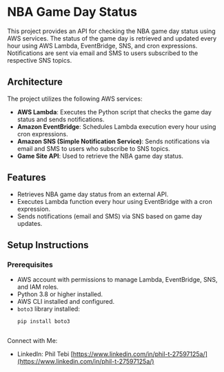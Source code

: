 # NBA Game Day Status

This project provides an API for checking the NBA game day status using AWS services. The status of the game day is retrieved and updated every hour using AWS Lambda, EventBridge, SNS, and cron expressions. Notifications are sent via email and SMS to users subscribed to the respective SNS topics.

## Architecture

The project utilizes the following AWS services:

- **AWS Lambda**: Executes the Python script that checks the game day status and sends notifications.
- **Amazon EventBridge**: Schedules Lambda execution every hour using cron expressions.
- **Amazon SNS (Simple Notification Service)**: Sends notifications via email and SMS to users who subscribe to SNS topics.
- **Game Site API**: Used to retrieve the NBA game day status.

## Features

- Retrieves NBA game day status from an external API.
- Executes Lambda function every hour using EventBridge with a cron expression.
- Sends notifications (email and SMS) via SNS based on game day updates.

## Setup Instructions

### Prerequisites

- AWS account with permissions to manage Lambda, EventBridge, SNS, and IAM roles.
- Python 3.8 or higher installed.
- AWS CLI installed and configured.
- `boto3` library installed:
  ```bash
  pip install boto3



Connect with Me:
- LinkedIn: Phil Tebi
    [https://www.linkedin.com/in/phil-t-27597125a/](https://www.linkedin.com/in/phil-t-27597125a/)

